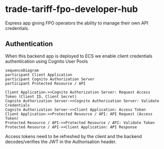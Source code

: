 # trade-tariff-fpo-developer-hub

Express app giving FPO operators the ability to manage their own API credentials.

## Authentication

When this backend app is deployed to ECS we enable client credentials authentication using Cognito User Pools

```mermaid
sequenceDiagram
participant Client Application
participant Cognito Authorization Server
participant Protected Resource / API

Client Application->>Cognito Authorization Server: Request Access Token (Client ID, Client Secret)
Cognito Authorization Server->>Cognito Authorization Server: Validate Credentials
Cognito Authorization Server->>Client Application: Access Token 
Client Application->>Protected Resource / API: API Request (Access Token)
Protected Resource / API->>Protected Resource / API: Validate Token
Protected Resource / API->>Client Application: API Response 
```

Access tokens need to be refreshed by the client and the backend decodes/verifies the JWT in the Authorisation header.
